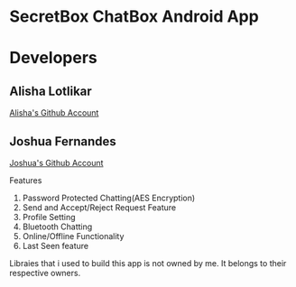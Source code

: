 # SecretBox ChatBox Android App

# Developers
## Alisha Lotlikar
[Alisha's Github Account](https://github.com/AlishaLotlikar)

## Joshua Fernandes
[Joshua's Github Account](https://github.com/joshuafernandes1996)

Features
1. Password Protected Chatting(AES Encryption)
2. Send and Accept/Reject Request Feature
3. Profile Setting
4. Bluetooth Chatting
5. Online/Offline Functionality
6. Last Seen feature 

Libraies that i used to build this app is not owned by me. It belongs to their respective owners.

